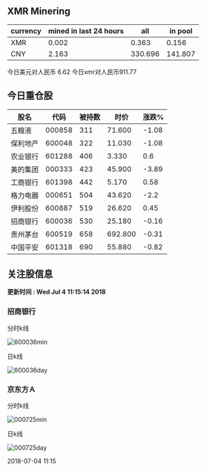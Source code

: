 ## XMR Minering

|currency|mined in last 24 hours|all|in pool|
|---|---|---|---|
|XMR|0.002|0.363|0.156|
|CNY|2.163|330.696|141.807|

今日美元对人民币 6.62	今日xmr对人民币911.77


## 今日重仓股 

|股名|代码|被持数|时价|涨跌%|
|---|---|---|---|---|
|五粮液|000858|311|71.600|-1.08|
|保利地产|600048|322|11.030|-1.08|
|农业银行|601288|406|3.330|0.6|
|美的集团|000333|423|45.900|-3.89|
|工商银行|601398|442|5.170|0.58|
|格力电器|000651|504|43.620|-2.2|
|伊利股份|600887|519|26.620|0.45|
|招商银行|600036|530|25.180|-0.16|
|贵州茅台|600519|658|692.800|-0.31|
|中国平安|601318|690|55.880|-0.82|

## 关注股信息
**更新时间 : Wed Jul  4 11:15:14 2018**
### 招商银行 
分时k线

![600036min](http://image.sinajs.cn/newchart/min/n/sh600036.gif)

日k线

![600036day](http://image.sinajs.cn/newchart/daily/n/sh600036.gif)

### 京东方Ａ 
分时k线

![000725min](http://image.sinajs.cn/newchart/min/n/sz000725.gif)

日k线

![000725day](http://image.sinajs.cn/newchart/daily/n/sz000725.gif)

2018-07-04 11:15